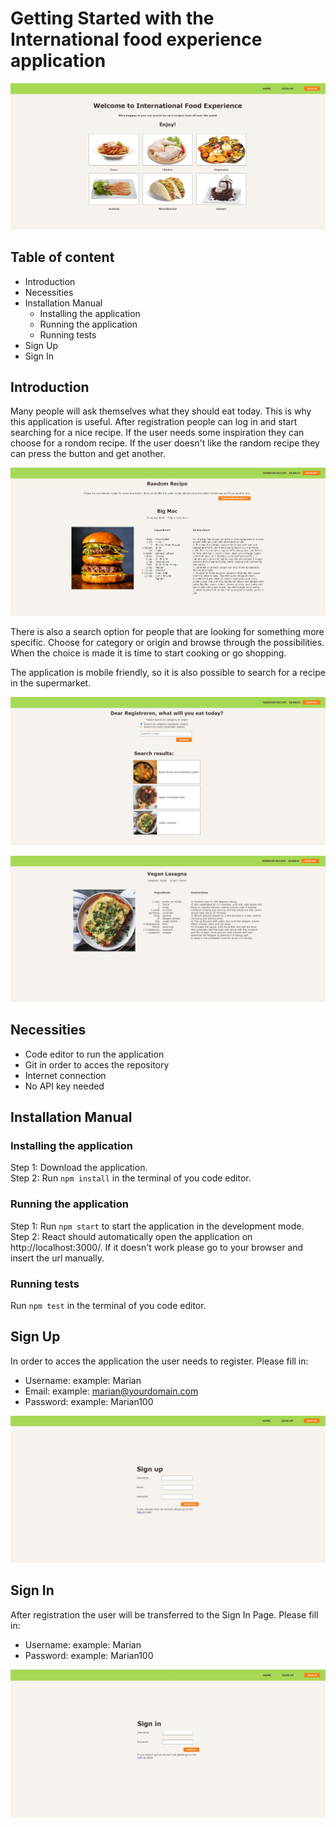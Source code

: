 # Getting Started with the International food experience application

![home-page](src/assets/screenshot-home-page.JPG)


## Table of content
* Introduction
* Necessities
* Installation Manual
    - Installing the application
    - Running the application
    - Running tests
* Sign Up
* Sign In


## Introduction
Many people will ask themselves what they should eat today. This is why this application is useful.
After registration people can log in and start searching for a nice recipe. If the user needs some inspiration
they can choose for a rondom recipe. If the user doesn't like the random recipe they can press the button and get another.

![random-recipe-serach-page](src/assets/screenshot-random-recipe-search-page.JPG)

There is also a search option for people that are looking for something more specific. Choose for category or origin and browse
through the possibilities. When the choice is made it is time to start cooking or go shopping. 

The application is mobile friendly, so it is also possible to search for a recipe in the supermarket.

![search-page-with-result](src/assets/screenshot-search-page-with-result.JPG)

![recipe-page](src/assets/screenshot-recipe-page.JPG)


## Necessities
* Code editor to run the application
* Git in order to acces the repository
* Internet connection  
* No API key needed


## Installation Manual

### Installing the application
Step 1: Download the application.\
Step 2: Run `npm install` in the terminal of you code editor.

### Running the application
Step 1: Run `npm start` to start the application in the development mode.\
Step 2: React should automatically open the application on http://localhost:3000/. If it doesn't work please go to your browser and insert the url manually.

### Running tests
Run `npm test` in the terminal of you code editor.


## Sign Up
In order to acces the application the user needs to register. Please fill in:
* Username: example: Marian
* Email: example: marian@yourdomain.com
* Password: example: Marian100

![sign-up-page](src/assets/screenshot-sign-up-page.JPG)


## Sign In
After registration the user will be transferred to the Sign In Page. Please fill in:
* Username: example: Marian
* Password: example: Marian100

![sign-in-page](src/assets/screenshot-sign-in-page.JPG)